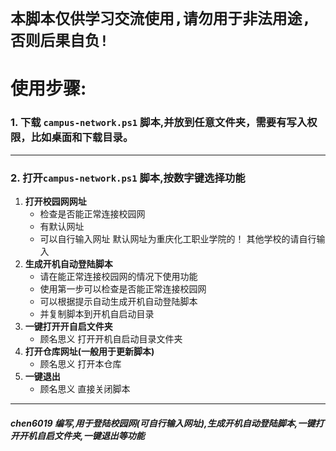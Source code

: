 # **`本脚本仅供学习交流使用,请勿用于非法用途,否则后果自负!`**
# **使用步骤:**
### 1. 下载   `campus-network.ps1`    脚本,并放到任意文件夹，需要有写入权限，比如桌面和下载目录。
***
### 2. 打开`campus-network.ps1` 脚本,按数字键选择功能

1. **打开校园网网址**
    * 检查是否能正常连接校园网
    * 有默认网址
    * 可以自行输入网址
    默认网址为重庆化工职业学院的！
    其他学校的请自行输入
2. **生成开机自动登陆脚本**
    *  请在能正常连接校园网的情况下使用功能
    *  使用第一步可以检查是否能正常连接校园网
    *  可以根据提示自动生成开机自动登陆脚本
    *  并复制脚本到开机自启动目录
3. **一键打开开自启文件夹**
    * 顾名思义
    打开开机自启动目录文件夹
4. **打开仓库网址(一般用于更新脚本)**
    * 顾名思义
    打开本仓库
5. **一键退出**
    * 顾名思义
    直接关闭脚本
***
##### chen6019 编写,用于登陆校园网(可自行输入网址),生成开机自动登陆脚本,一键打开开机自启文件夹,一键退出等功能